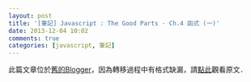 ```yaml
---
layout: post
title: '[筆記] Javascript : The Good Parts - Ch.4 函式 (一)'
date: 2013-12-04 10:02
comments: true
categories: [javascript, 筆記]
---
```

此篇文章位於[舊的Blogger](http://apolkingg8.blogspot.com/)，因為轉移過程中有格式缺漏，請[點此](http://apolkingg8.blogspot.com/2013/12/javascript-good-parts-ch4.html)觀看原文．